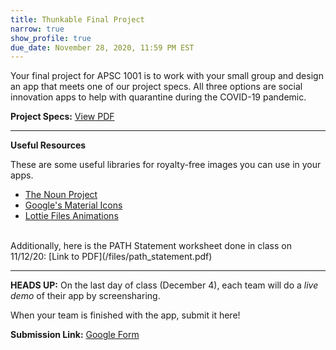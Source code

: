 ```yaml
---
title: Thunkable Final Project
narrow: true
show_profile: true
due_date: November 28, 2020, 11:59 PM EST
---
```


Your final project for APSC 1001 is to work with your small group and design an app that meets one of our project specs. All three options are social innovation apps to help with quarantine during the COVID-19 pandemic.

**Project Specs:** <a href="/files/thunkable_final.pdf" target="_blank">View PDF</a>

<hr>

**Useful Resources**

These are some useful libraries for royalty-free images you can use in your apps.
- [The Noun Project](https://thenounproject.com/)
- [Google's Material Icons](https://material.io/resources/icons)
- [Lottie Files Animations](https://lottiefiles.com/)
<br>
Additionally, here is the PATH Statement worksheet done in class on 11/12/20: [Link to PDF](/files/path_statement.pdf)

<hr>

**HEADS UP:** On the last day of class (December 4), each team will do a *live demo* of their app by screensharing.

When your team is finished with the app, submit it here!

**Submission Link:** <a href="https://docs.google.com/forms/d/e/1FAIpQLScMjcqVQXFbOfEdqt_K0htHgK9eG3nUSzmpYKApSuRdI66Ydw/viewform?usp=sf_link" target="_blank">Google Form</a>
